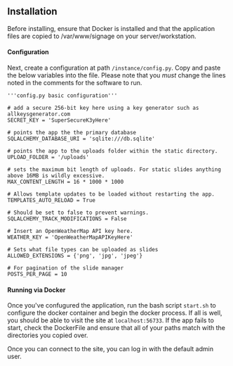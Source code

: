 ## Installation
Before installing, ensure that Docker is installed and that the application files are copied to /var/www/signage on your server/workstation.

#### Configuration
Next, create a configuration at path `/instance/config.py`. Copy and paste the below variables into the file. Please note that you *must* change the lines noted in the comments for the software to run.

```
'''config.py basic configuration'''

# add a secure 256-bit key here using a key generator such as allkeysgenerator.com
SECRET_KEY = 'SuperSecureK3yHere'

# points the app the the primary database
SQLALCHEMY_DATABASE_URI = 'sqlite:///db.sqlite'

# points the app to the uploads folder within the static directory.
UPLOAD_FOLDER = '/uploads'

# sets the maximum bit length of uploads. For static slides anything above 16MB is wildly excessive. 
MAX_CONTENT_LENGTH = 16 * 1000 * 1000

# Allows template updates to be loaded without restarting the app.
TEMPLATES_AUTO_RELOAD = True

# Should be set to false to prevent warnings.
SQLALCHEMY_TRACK_MODIFICATIONS = False

# Insert an OpenWeatherMap API key here.
WEATHER_KEY = 'OpenWeatherMapAPIKeyHere'

# Sets what file types can be uploaded as slides
ALLOWED_EXTENSIONS = {'png', 'jpg', 'jpeg'}

# For pagination of the slide manager
POSTS_PER_PAGE = 10
```

#### Running via Docker
Once you've confugured the application, run the bash script `start.sh` to configure the docker container and begin the docker process. If all is well, you should be able to visit the site at `localhost:56733`. If the app fails to start, check the DockerFile and ensure that all of your paths match with the directories you copied over.

Once you can connect to the site, you can log in with the default admin user.
